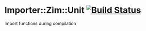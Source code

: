 
# Importer::Zim::Unit [![Build Status](https://travis-ci.org/aferreira/cpan-Importer-Zim-Unit.svg?branch=master)](https://travis-ci.org/aferreira/cpan-Importer-Zim-Unit)
Import functions during compilation
